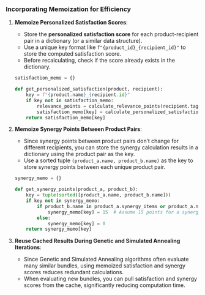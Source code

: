 ### Incorporating Memoization for Efficiency

1. **Memoize Personalized Satisfaction Scores**:
   - Store the **personalized satisfaction score** for each product-recipient pair in a dictionary (or a similar data structure).
   - Use a unique key format like `f"{product_id}_{recipient_id}"` to store the computed satisfaction score.
   - Before recalculating, check if the score already exists in the dictionary.

   ```python
   satisfaction_memo = {}

   def get_personalized_satisfaction(product, recipient):
       key = f"{product.name}_{recipient.id}"
       if key not in satisfaction_memo:
           relevance_points = calculate_relevance_points(recipient.tags, product.tags)
           satisfaction_memo[key] = calculate_personalized_satisfaction(product, relevance_points)
       return satisfaction_memo[key]
   ```

2. **Memoize Synergy Points Between Product Pairs**:
   - Since synergy points between product pairs don’t change for different recipients, you can store the synergy calculation results in a dictionary using the product pair as the key.
   - Use a sorted tuple `(product_a.name, product_b.name)` as the key to store synergy points between each unique product pair.

   ```python
   synergy_memo = {}

   def get_synergy_points(product_a, product_b):
       key = tuple(sorted([product_a.name, product_b.name]))
       if key not in synergy_memo:
           if product_b.name in product_a.synergy_items or product_a.name in product_b.synergy_items:
               synergy_memo[key] = 15  # Assume 15 points for a synergy pair
           else:
               synergy_memo[key] = 0
       return synergy_memo[key]
   ```

3. **Reuse Cached Results During Genetic and Simulated Annealing Iterations**:
   - Since Genetic and Simulated Annealing algorithms often evaluate many similar bundles, using memoized satisfaction and synergy scores reduces redundant calculations.
   - When evaluating new bundles, you can pull satisfaction and synergy scores from the cache, significantly reducing computation time.
